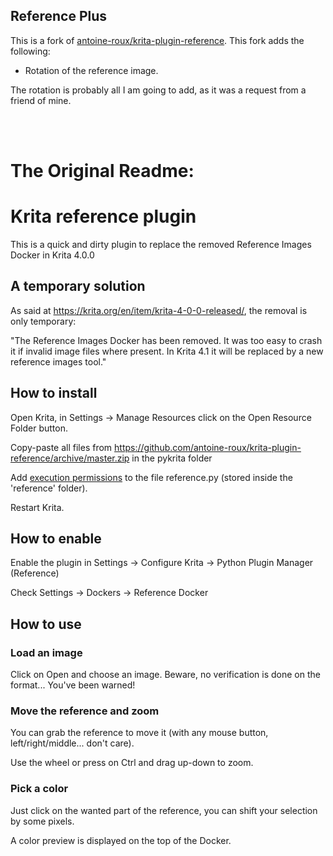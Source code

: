 ## Reference Plus

This is a fork of [antoine-roux/krita-plugin-reference](https://github.com/antoine-roux/krita-plugin-reference). This fork adds the following:

 * Rotation of the reference image.



The rotation is probably all I am going to add, as it was a request from a friend of mine.


<br />
<br />


# The Original Readme:

# Krita reference plugin

This is a quick and dirty plugin to replace the removed Reference Images Docker in Krita 4.0.0

## A temporary solution

As said at https://krita.org/en/item/krita-4-0-0-released/, the removal is only temporary:

"The Reference Images Docker has been removed. It was too easy to crash it if invalid image files where present. In Krita 4.1 it will be replaced by a new reference images tool."

## How to install

Open Krita, in Settings -> Manage Resources click on the Open Resource Folder button.

Copy-paste all files from https://github.com/antoine-roux/krita-plugin-reference/archive/master.zip in the pykrita folder

Add [execution permissions](https://askubuntu.com/questions/229589/how-to-make-a-file-e-g-a-sh-script-executable-so-it-can-be-run-from-a-termi) to the file reference.py (stored inside the 'reference' folder). 

Restart Krita.

## How to enable

Enable the plugin in Settings -> Configure Krita -> Python Plugin Manager (Reference)

Check Settings -> Dockers -> Reference Docker

## How to use

### Load an image

Click on Open and choose an image. Beware, no verification is done on the format... You've been warned!

### Move the reference and zoom

You can grab the reference to move it (with any mouse button, left/right/middle... don't care).

Use the wheel or press on Ctrl and drag up-down to zoom.

### Pick a color

Just click on the wanted part of the reference, you can shift your selection by some pixels.

A color preview is displayed on the top of the Docker.
